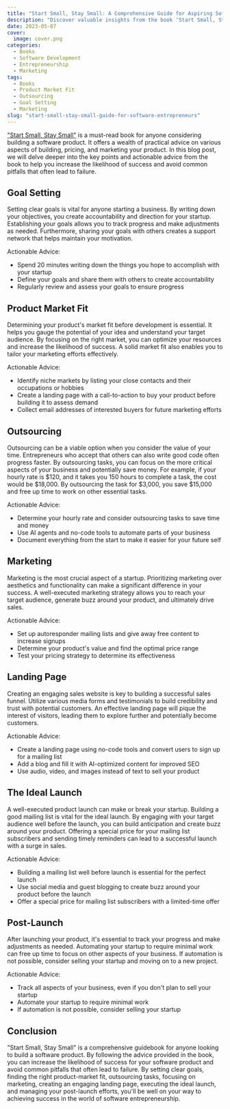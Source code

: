 ```yaml
---
title: "Start Small, Stay Small: A Comprehensive Guide for Aspiring Software Entrepreneurs"
description: "Discover valuable insights from the book 'Start Small, Stay Small' for building, pricing, and marketing your software product. Learn how to set clear goals, find the right product-market fit, outsource tasks, and execute the ideal launch."
date: 2023-05-07
cover:
  image: cover.png
categories:
  - Books
  - Software Development
  - Entrepreneurship
  - Marketing
tags:
  - Books
  - Product Market Fit
  - Outsourcing
  - Goal Setting
  - Marketing
slug: "start-small-stay-small-guide-for-software-entrepreneurs"
---
```


["Start Small, Stay Small"](https://www.amazon.com/Start-Small-Stay-Developers-Launching/dp/0615373968) is a must-read book for anyone considering building a software product. It offers a wealth of practical advice on various aspects of building, pricing, and marketing your product. In this blog post, we will delve deeper into the key points and actionable advice from the book to help you increase the likelihood of success and avoid common pitfalls that often lead to failure.

## Goal Setting

Setting clear goals is vital for anyone starting a business. By writing down your objectives, you create accountability and direction for your startup. Establishing your goals allows you to track progress and make adjustments as needed. Furthermore, sharing your goals with others creates a support network that helps maintain your motivation.

Actionable Advice:

- Spend 20 minutes writing down the things you hope to accomplish with your startup
- Define your goals and share them with others to create accountability
- Regularly review and assess your goals to ensure progress

## Product Market Fit

Determining your product's market fit before development is essential. It helps you gauge the potential of your idea and understand your target audience. By focusing on the right market, you can optimize your resources and increase the likelihood of success. A solid market fit also enables you to tailor your marketing efforts effectively.

Actionable Advice:

- Identify niche markets by listing your close contacts and their occupations or hobbies
- Create a landing page with a call-to-action to buy your product before building it to assess demand
- Collect email addresses of interested buyers for future marketing efforts

## Outsourcing

Outsourcing can be a viable option when you consider the value of your time. Entrepreneurs who accept that others can also write good code often progress faster. By outsourcing tasks, you can focus on the more critical aspects of your business and potentially save money. For example, if your hourly rate is $120, and it takes you 150 hours to complete a task, the cost would be $18,000. By outsourcing the task for $3,000, you save $15,000 and free up time to work on other essential tasks.

Actionable Advice:

- Determine your hourly rate and consider outsourcing tasks to save time and money
- Use AI agents and no-code tools to automate parts of your business
- Document everything from the start to make it easier for your future self

## Marketing

Marketing is the most crucial aspect of a startup. Prioritizing marketing over aesthetics and functionality can make a significant difference in your success. A well-executed marketing strategy allows you to reach your target audience, generate buzz around your product, and ultimately drive sales.

Actionable Advice:

- Set up autoresponder mailing lists and give away free content to increase signups
- Determine your product's value and find the optimal price range
- Test your pricing strategy to determine its effectiveness

## Landing Page

Creating an engaging sales website is key to building a successful sales funnel. Utilize various media forms and testimonials to build credibility and trust with potential customers. An effective landing page will pique the interest of visitors, leading them to explore further and potentially become customers.

Actionable Advice:

- Create a landing page using no-code tools and convert users to sign up for a mailing list
- Add a blog and fill it with AI-optimized content for improved SEO
- Use audio, video, and images instead of text to sell your product

## The Ideal Launch

A well-executed product launch can make or break your startup. Building a good mailing list is vital for the ideal launch. By engaging with your target audience well before the launch, you can build anticipation and create buzz around your product. Offering a special price for your mailing list subscribers and sending timely reminders can lead to a successful launch with a surge in sales.

Actionable Advice:

- Building a mailing list well before launch is essential for the perfect launch
- Use social media and guest blogging to create buzz around your product before the launch
- Offer a special price for mailing list subscribers with a limited-time offer

## Post-Launch

After launching your product, it's essential to track your progress and make adjustments as needed. Automating your startup to require minimal work can free up time to focus on other aspects of your business. If automation is not possible, consider selling your startup and moving on to a new project.

Actionable Advice:

- Track all aspects of your business, even if you don't plan to sell your startup
- Automate your startup to require minimal work
- If automation is not possible, consider selling your startup

## Conclusion

"Start Small, Stay Small" is a comprehensive guidebook for anyone looking to build a software product. By following the advice provided in the book, you can increase the likelihood of success for your software product and avoid common pitfalls that often lead to failure. By setting clear goals, finding the right product-market fit, outsourcing tasks, focusing on marketing, creating an engaging landing page, executing the ideal launch, and managing your post-launch efforts, you'll be well on your way to achieving success in the world of software entrepreneurship.
